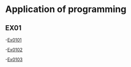 # Application of programming
## EX01
-[Ex0101](EX0101加法器.ipynb)

-[Ex0102](EX0102BMI計算.ipynb)

-[Ex0103](EX0103猜拳.ipynb)
